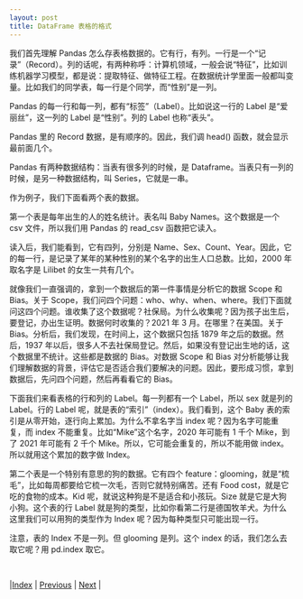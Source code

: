 ```yaml
---
layout: post
title: DataFrame 表格的格式
---
```


我们首先理解 Pandas 怎么存表格数据的。它有行，有列。一行是一个“记录”（Record）。列的话呢，有两种称呼：计算机领域，一般会说“特征”，比如训练机器学习模型，都是说：提取特征、做特征工程。在数据统计学里面一般都叫变量。比如我们的同学表，每一行是个同学，而“性别”是一列。

Pandas 的每一行和每一列，都有“标签”（Label）。比如说这一行的 Label 是“爱丽丝”，这一列的 Label 是“性别”。列的 Label 也称“表头”。

Pandas 里的 Record 数据，是有顺序的。因此，我们调 head() 函数，就会显示最前面几个。

Pandas 有两种数据结构：当表有很多列的时候，是 Dataframe。当表只有一列的时候，是另一种数据结构，叫 Series，它就是一串。

作为例子，我们下面看两个表的数据。

第一个表是每年出生的人的姓名统计。表名叫 Baby Names。这个数据是一个 csv 文件，所以我们用 Pandas 的 read_csv 函数把它读入。

读入后，我们能看到，它有四列，分别是 Name、Sex、Count、Year。因此，它的每一行，是记录了某年的某种性别的某个名字的出生人口总数。比如，2000 年取名字是 Lilibet 的女生一共有几个。

就像我们一直强调的，拿到一个数据后的第一件事情是分析它的数据 Scope 和 Bias。关于 Scope，我们问四个问题：who、why、when、where。我们下面就问这四个问题。谁收集了这个数据呢？社保局。为什么收集呢？因为孩子出生后，要登记，办出生证明。数据何时收集的？2021 年 3 月。在哪里？在美国。关于 Bias。分析后，我们发现，在时间上，这个数据只包括 1879 年之后的数据。然后，1937 年以后，很多人不去社保局登记。然后，如果没有登记出生地的话，这个数据里不统计。这些都是数据的 Bias。对数据 Scope 和 Bias 对分析能够让我们理解数据的背景，评估它是否适合我们要解决的问题。因此，要形成习惯，拿到数据后，先问四个问题，然后再看看它的 Bias。

下面我们来看表格的行和列的 Label。每一列都有一个 Label，所以 sex 就是列的 Label。行的 Label 呢，就是表的“索引”（index）。我们看到，这个 Baby 表的索引是从零开始，逐行向上累加。为什么不拿名字当 index 呢？因为名字可能重复，而 index 不能重复。比如“Mike”这个名字，2020 年可能有 1 千个 Mike，到了 2021 年可能有 2 千个 Mike。所以，它可能会重复的，所以不能用做 index。所以就用这个累加的数字做 Index。

第二个表是一个特别有意思的狗的数据。它有四个 feature：glooming，就是“梳毛”，比如每周都要给它梳一次毛，否则它就特别痛苦。还有 Food cost，就是它吃的食物的成本。Kid 呢，就说这种狗是不是适合和小孩玩。Size 就是它是大狗小狗。这个表的行 Label 就是狗的类型，比如你看第二行是德国牧羊犬。为什么这里我们可以用狗的类型作为 Index 呢？因为每种类型只可能出现一行。

注意，表的 Index 不是一列。但 glooming 是列。这个 index 的话，我们怎么去取它呢？用 pd.index 取它。

<br/>

|[Index](../) | [Previous](1-intro) | [Next](3-5-subset) |

